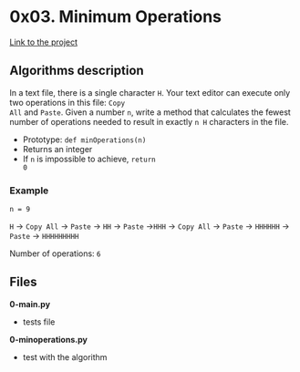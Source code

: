 # 0x03. Minimum Operations
[Link to the project](https://intranet.hbtn.io/projects/488)

## Algorithms description
In a text file, there is a single character <code>H</code>. Your text editor can execute only two operations in this file: <code>Copy All</code> and <code>Paste</code>. Given a number <code>n</code>, write a method that calculates the fewest number of operations needed to result in exactly <code>n H</code> characters in the file.

- Prototype: <code>def minOperations(n)</code>
- Returns an integer
- If <code>n</code> is impossible to achieve, <code>return 0</code>

### Example
<p><code>n = 9</code></p>
<p><code>H</code> -&gt; <code>Copy All</code> -&gt; <code>Paste</code> -&gt; <code>HH</code> -&gt; <code>Paste</code> -&gt;<code>HHH</code> -&gt; <code>Copy All</code> -&gt; <code>Paste</code> -&gt; <code>HHHHHH</code> -&gt; <code>Paste</code> -&gt; <code>HHHHHHHHH</code></p>

Number of operations: <code>6</code>

## Files
<strong>0-main.py</strong>
- tests file

<strong>0-minoperations.py</strong>
- test with the algorithm
